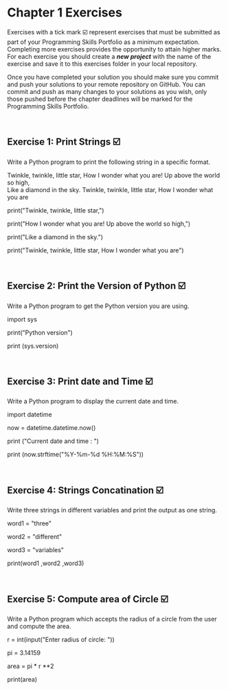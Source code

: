 # Chapter 1 Exercises

Exercises with a tick mark :ballot_box_with_check: represent exercises that must be submitted as part of your Programming Skills Portfolio as a minimum expectation. Completing more exercises provides the opportunity to attain higher marks. For each exercise you should create a _**new project**_ with the name of the exercise and save it to this exercises folder in your local repository.

Once you have completed your solution you should make sure you commit and push your solutions to your remote repository on GitHub. You can commit and push as many changes to your solutions as you wish, only those pushed before the chapter deadlines will be marked for the Programming Skills Portfolio.  


&nbsp;

## Exercise 1: Print Strings :ballot_box_with_check:

Write a Python program to print the following string in a specific format.

Twinkle, twinkle, little star,
	How I wonder what you are! 
		Up above the world so high,   		
		Like a diamond in the sky. 
Twinkle, twinkle, little star, 
	How I wonder what you are

print("Twinkle, twinkle, little star,")

print("How I wonder what you are! Up above the world so high,")

print("Like a diamond in the sky.")

print("Twinkle, twinkle, little star, How I wonder what you are") 


&nbsp;
&nbsp;
&nbsp;
## Exercise 2: Print the Version of Python :ballot_box_with_check:

 Write a Python program to get the Python version you are using.

import sys

print("Python version")

print (sys.version)


&nbsp;
&nbsp;
&nbsp;
## Exercise 3: Print date and Time :ballot_box_with_check:

Write a Python program to display the current date and time.

import datetime

now = datetime.datetime.now()

print ("Current date and time : ")

print (now.strftime("%Y-%m-%d %H:%M:%S"))


&nbsp;
&nbsp;
&nbsp;
## Exercise 4: Strings Concatination :ballot_box_with_check:
Write three strings in different variables and print the output as one string.

word1 = "three"

word2 = "different"

word3 = "variables"

print(word1 ,word2 ,word3)

&nbsp;
&nbsp;
&nbsp;

## Exercise 5: Compute area of Circle :ballot_box_with_check:

Write a Python program which accepts the radius of a circle from the user and compute the area.

r = int(input("Enter radius of circle: "))

pi = 3.14159

area = pi * r **2

print(area)


&nbsp;
&nbsp;
&nbsp;

